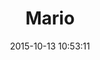 ---
layout: post
title:  "Mario"
country: "El Salvador"
date:   2015-10-13 10:53:11
categories: jekyll update
image: ./images/potatoes.jpg
type: placecard
---
